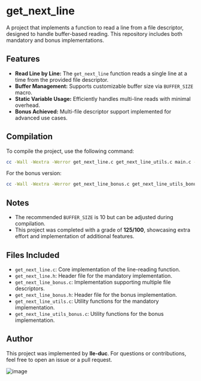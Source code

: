 
# get_next_line

A project that implements a function to read a line from a file descriptor, designed to handle buffer-based reading. This repository includes both mandatory and bonus implementations.

## Features

- **Read Line by Line:** The `get_next_line` function reads a single line at a time from the provided file descriptor.
- **Buffer Management:** Supports customizable buffer size via `BUFFER_SIZE` macro.
- **Static Variable Usage:** Efficiently handles multi-line reads with minimal overhead.
- **Bonus Achieved:** Multi-file descriptor support implemented for advanced use cases.

## Compilation

To compile the project, use the following command:

```sh
cc -Wall -Wextra -Werror get_next_line.c get_next_line_utils.c main.c -D BUFFER_SIZE=10 -I .
```

For the bonus version:

```sh
cc -Wall -Wextra -Werror get_next_line_bonus.c get_next_line_utils_bonus.c main.c -D BUFFER_SIZE=10 -I .
```

## Notes

- The recommended `BUFFER_SIZE` is 10 but can be adjusted during compilation.
- This project was completed with a grade of **125/100**, showcasing extra effort and implementation of additional features.

## Files Included

- `get_next_line.c`: Core implementation of the line-reading function.
- `get_next_line.h`: Header file for the mandatory implementation.
- `get_next_line_bonus.c`: Implementation supporting multiple file descriptors.
- `get_next_line_bonus.h`: Header file for the bonus implementation.
- `get_next_line_utils.c`: Utility functions for the mandatory implementation.
- `get_next_line_utils_bonus.c`: Utility functions for the bonus implementation.

## Author

This project was implemented by **lle-duc**. For questions or contributions, feel free to open an issue or a pull request.

![image](https://github.com/user-attachments/assets/fa9ee4e5-7dad-41f9-a45f-37bd696baf23)

